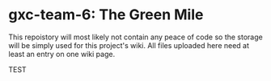 # gxc-team-6: The Green Mile
This repoistory will most likely not contain any peace of code so the storage will be simply used for this project's wiki. All files uploaded here need at least an entry on one  wiki page.

TEST
